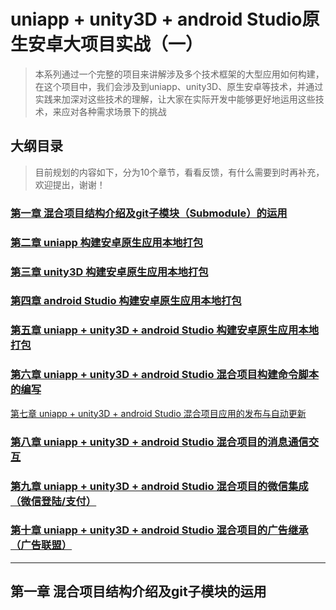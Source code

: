 # uniapp + unity3D + android Studio原生安卓大项目实战（一）

> 本系列通过一个完整的项目来讲解涉及多个技术框架的大型应用如何构建，在这个项目中，我们会涉及到uniapp、unity3D、原生安卓等技术，并通过实践来加深对这些技术的理解，让大家在实际开发中能够更好地运用这些技术，来应对各种需求场景下的挑战

## 大纲目录

> 目前规划的内容如下，分为10个章节，看看反馈，有什么需要到时再补充，欢迎提出，谢谢！

### [第一章 混合项目结构介绍及git子模块（Submodule）的运用](./part1.md)

### [第二章 uniapp 构建安卓原生应用本地打包](./part1.md)

### [第三章 unity3D 构建安卓原生应用本地打包](./part2.md)

### [第四章 android Studio 构建安卓原生应用本地打包](./part3.md)

### [第五章 uniapp + unity3D + android Studio 构建安卓原生应用本地打包](./part4.md)

### [第六章 uniapp + unity3D + android Studio 混合项目构建命令脚本的编写](./part5.md)

[第七章 uniapp + unity3D + android Studio 混合项目应用的发布与自动更新](./part5.md)

### [第八章 uniapp + unity3D + android Studio 混合项目的消息通信交互](./part6.md)

### [第九章 uniapp + unity3D + android Studio 混合项目的微信集成（微信登陆/支付）](./part7.md)

### [第十章 uniapp + unity3D + android Studio 混合项目的广告继承（广告联盟）](./part7.md) 



---



## 第一章 混合项目结构介绍及git子模块的运用



